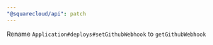 ```yaml
---
"@squarecloud/api": patch
---
```


Rename `Application#deploys#setGithubWebhook` to `getGithubWebhook`
